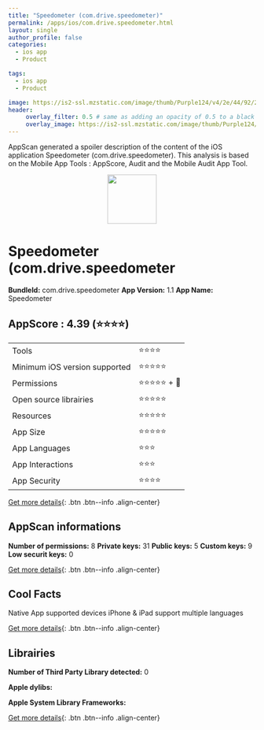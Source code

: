 ```yaml
---
title: "Speedometer (com.drive.speedometer)"
permalink: /apps/ios/com.drive.speedometer.html
layout: single
author_profile: false
categories: 
  - ios app 
  - Product 

tags: 
  - ios app 
  - Product 

image: https://is2-ssl.mzstatic.com/image/thumb/Purple124/v4/2e/44/92/2e44921d-1709-b192-25bf-2239a282f7a0/AppIcon-0-1x_U007emarketing-0-0-85-220-0-7.png/512x512bb.jpg
header: 
     overlay_filter: 0.5 # same as adding an opacity of 0.5 to a black background
     overlay_image: https://is2-ssl.mzstatic.com/image/thumb/Purple124/v4/2e/44/92/2e44921d-1709-b192-25bf-2239a282f7a0/AppIcon-0-1x_U007emarketing-0-0-85-220-0-7.png/512x512bb.jpg
---
```

AppScan generated a spoiler description of the content of the iOS application Speedometer (com.drive.speedometer). This analysis is based on the Mobile App Tools : AppScore, Audit and the Mobile Audit App Tool.

  
  
<div style="text-align: center;"><img src="https://is2-ssl.mzstatic.com/image/thumb/Purple124/v4/2e/44/92/2e44921d-1709-b192-25bf-2239a282f7a0/AppIcon-0-1x_U007emarketing-0-0-85-220-0-7.png/512x512bb.jpg" width="100" height="100"></div>  
  
# Speedometer (com.drive.speedometer

**BundleId:** com.drive.speedometer
**App Version:** 1.1
**App Name:** Speedometer


## AppScore : 4.39 (⭐️⭐️⭐️⭐️) 

<table>
<tr><td> Tools </td><td> ⭐️⭐️⭐️⭐️ </td></tr>
<tr><td> Minimum iOS version supported </td><td> ⭐️⭐️⭐️⭐️⭐️ </td></tr>
<tr><td> Permissions </td><td> ⭐️⭐️⭐️⭐️⭐️ + 🌟 </td></tr>
<tr><td> Open source librairies </td><td> ⭐️⭐️⭐️⭐️⭐️ </td></tr>
<tr><td> Resources </td><td> ⭐️⭐️⭐️⭐️⭐️ </td></tr>
<tr><td> App Size </td><td> ⭐️⭐️⭐️⭐️⭐️ </td></tr>
<tr><td> App Languages </td><td> ⭐️⭐️⭐️ </td></tr>
<tr><td> App Interactions </td><td> ⭐️⭐️⭐️ </td></tr>
<tr><td> App Security </td><td> ⭐️⭐️⭐️⭐️ </td></tr>
</table>

[Get more details](/pricing.html){: .btn .btn--info .align-center}  
  
## AppScan informations 

**Number of permissions:** 8
**Private keys:** 31
**Public keys:** 5
**Custom keys:** 9
**Low securit keys:** 0
  
[Get more details](/pricing.html){: .btn .btn--info .align-center}

## Cool Facts

Native App
supported devices iPhone & iPad
support multiple languages
  
[Get more details](/pricing.html){: .btn .btn--info .align-center}

## Librairies 
**Number of Third Party Library detected:** 0

**Apple dylibs:**


**Apple System Library Frameworks:**


  
[Get more details](/pricing.html){: .btn .btn--info .align-center}

